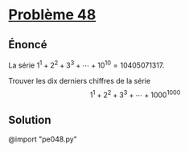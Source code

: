 # [Problème 48](https://projecteuler.net/problem=48)


## Énoncé

La série $1^1 + 2^2 + 3^3 + \cdots + 10^{10} = 10405071317$.

Trouver les dix derniers chiffres de la série 
$$1^1 + 2^2 + 3^3 + \cdots + 1000^{1000}$$

## Solution

@import "pe048.py"
